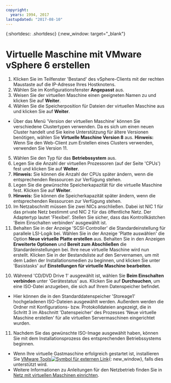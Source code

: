 ```yaml
---
copyright:
  years: 1994, 2017
lastupdated: "2017-08-10"
---
```


{:shortdesc: .shortdesc}
{:new_window: target="_blank"}

# Virtuelle Maschine mit VMware vSphere 6 erstellen 

1. Klicken Sie im Teilfenster 'Bestand' des vSphere-Clients mit der rechten Maustaste auf die IP-Adresse Ihres Hostknotens.
2. Wählen Sie im Konfigurationsfenster **Angepasst** aus.
3. Weisen Sie der virtuellen Maschine einen geeigneten Namen zu und klicken Sie auf **Weiter**.
4. Wählen Sie die Speicherposition für Dateien der virtuellen Maschine aus und klicken Sie auf **Weiter**.
* Über das Menü 'Version der virtuellen Maschine' können Sie verschiedene Clustertypen verwenden. Da es sich um einen neuen Cluster handelt und Sie keine Unterstützung für ältere Versionen benötigen, wählen Sie **Virtuelle Maschine Version 8** aus. **Hinweis:** Wenn Sie den Web-Client zum Erstellen eines Clusters verwenden, verwenden Sie Version 11.
5. Wählen Sie den Typ für das **Betriebssystem** aus.
6. Legen Sie die Anzahl der virtuellen Prozessoren (auf der Seite 'CPUs') fest und klicken Sie auf **Weiter**.
  1. **Hinweis:** Sie können die Anzahl der CPUs später ändern, wenn die entsprechenden Ressourcen zur Verfügung stehen.
7. Legen Sie die gewünschte Speicherkapazität für die virtuelle Maschine fest. Klicken Sie auf **Weiter**.
  1. **Hinweis:** Sie können die Speicherkapazität später ändern, wenn die entsprechenden Ressourcen zur Verfügung stehen.
8. Im Netzabschnitt müssen Sie zwei NICs anschließen. Dabei ist NIC 1 für das private Netz bestimmt und NIC 2 für das öffentliche Netz. Der Adaptertyp lautet 'Flexibel'. Stellen Sie sicher, dass das Kontrollkästchen 'Beim Einschalten verbinden' ausgewählt ist.
9. Behalten Sie in der Anzeige 'SCSI-Controller' die Standardeinstellung für parallele LSI-Logik bei. Wählen Sie in der Anzeige 'Platte auswählen' die Option **Neue virtuelle Platte erstellen** aus. Behalten Sie in den Anzeigen **Erweiterte Optionen** und **Bereit zum Abschließen** die Standardeinstellungen bei. Ihre neue virtuelle Maschine wird nun erstellt. Klicken Sie in der Bestandsliste auf den Servernamen, um mit dem Laden der Installationsmedien zu beginnen, und klicken Sie unter 'Basistasks' auf **Einstellungen für virtuelle Maschine bearbeiten**.
<!--* false-->
10. Während 'CD/DVD Drive 1' ausgewählt ist, wählen Sie **Beim Einschalten verbinden** unter 'Gerätestatus' aus. Klicken Sie auf **Durchsuchen**, um eine ISO-Datei anzugeben, die sich auf Ihrem Datenspeicher befindet.
* Hier können die in den Standarddatenspeicher 'Storeage1' hochgeladenen ISO-Dateien ausgewählt werden. Außerdem werden die Ordner mit Konfigurations- bzw. Protokolldateien angezeigt, die in Schritt 3 im Abschnitt 'Datenspeicher' des Prozesses 'Neue virtuelle Maschine erstellen' für alle virtuellen Servermaschinen eingerichtet wurden.
11. Nachdem Sie das gewünschte ISO-Image ausgewählt haben, können Sie mit dem Installationsprozess des entsprechenden Betriebssystems beginnen.
* Wenn Ihre virtuelle Gastmaschine erfolgreich gestartet ist, installieren Sie [VMware Tools![Symbol für externen Link](../../icons/launch-glyph.svg "Symbol für externen Link")](https://kb.vmware.com/s/article/1014294){: new_window}, falls dies unterstützt wird.
* Weitere Informationen zu Anleitungen für den Netzbetrieb finden Sie in [Netz mit virtuellen Maschinen einrichten](/docs/infrastructure/virtualization/virtual-machine-network-setup.html).
